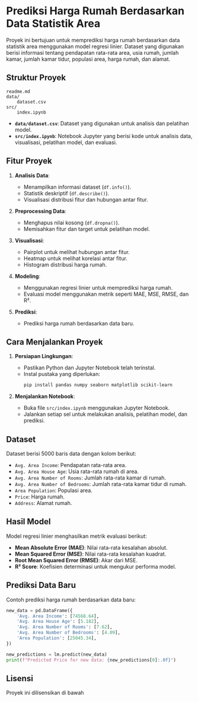 # Prediksi Harga Rumah Berdasarkan Data Statistik Area

Proyek ini bertujuan untuk memprediksi harga rumah berdasarkan data statistik area menggunakan model regresi linier. Dataset yang digunakan berisi informasi tentang pendapatan rata-rata area, usia rumah, jumlah kamar, jumlah kamar tidur, populasi area, harga rumah, dan alamat.

## Struktur Proyek

```
readme.md
data/
    dataset.csv
src/
    index.ipynb
```

- **`data/dataset.csv`**: Dataset yang digunakan untuk analisis dan pelatihan model.
- **`src/index.ipynb`**: Notebook Jupyter yang berisi kode untuk analisis data, visualisasi, pelatihan model, dan evaluasi.

## Fitur Proyek

1. **Analisis Data**:
   - Menampilkan informasi dataset (`df.info()`).
   - Statistik deskriptif (`df.describe()`).
   - Visualisasi distribusi fitur dan hubungan antar fitur.

2. **Preprocessing Data**:
   - Menghapus nilai kosong (`df.dropna()`).
   - Memisahkan fitur dan target untuk pelatihan model.

3. **Visualisasi**:
   - Pairplot untuk melihat hubungan antar fitur.
   - Heatmap untuk melihat korelasi antar fitur.
   - Histogram distribusi harga rumah.

4. **Modeling**:
   - Menggunakan regresi linier untuk memprediksi harga rumah.
   - Evaluasi model menggunakan metrik seperti MAE, MSE, RMSE, dan R².

5. **Prediksi**:
   - Prediksi harga rumah berdasarkan data baru.

## Cara Menjalankan Proyek

1. **Persiapan Lingkungan**:
   - Pastikan Python dan Jupyter Notebook telah terinstal.
   - Instal pustaka yang diperlukan:
     ```bash
     pip install pandas numpy seaborn matplotlib scikit-learn
     ```

2. **Menjalankan Notebook**:
   - Buka file `src/index.ipynb` menggunakan Jupyter Notebook.
   - Jalankan setiap sel untuk melakukan analisis, pelatihan model, dan prediksi.

## Dataset

Dataset berisi 5000 baris data dengan kolom berikut:
- `Avg. Area Income`: Pendapatan rata-rata area.
- `Avg. Area House Age`: Usia rata-rata rumah di area.
- `Avg. Area Number of Rooms`: Jumlah rata-rata kamar di rumah.
- `Avg. Area Number of Bedrooms`: Jumlah rata-rata kamar tidur di rumah.
- `Area Population`: Populasi area.
- `Price`: Harga rumah.
- `Address`: Alamat rumah.

## Hasil Model

Model regresi linier menghasilkan metrik evaluasi berikut:
- **Mean Absolute Error (MAE)**: Nilai rata-rata kesalahan absolut.
- **Mean Squared Error (MSE)**: Nilai rata-rata kesalahan kuadrat.
- **Root Mean Squared Error (RMSE)**: Akar dari MSE.
- **R² Score**: Koefisien determinasi untuk mengukur performa model.

## Prediksi Data Baru

Contoh prediksi harga rumah berdasarkan data baru:
```python
new_data = pd.DataFrame({
    'Avg. Area Income': [74568.64],
    'Avg. Area House Age': [5.182],
    'Avg. Area Number of Rooms': [7.62],
    'Avg. Area Number of Bedrooms': [4.09],
    'Area Population': [25045.34],
})

new_predictions = lm.predict(new_data)
print(f"Predicted Price for new data: {new_predictions[0]:.0f}")
```

## Lisensi

Proyek ini dilisensikan di bawah